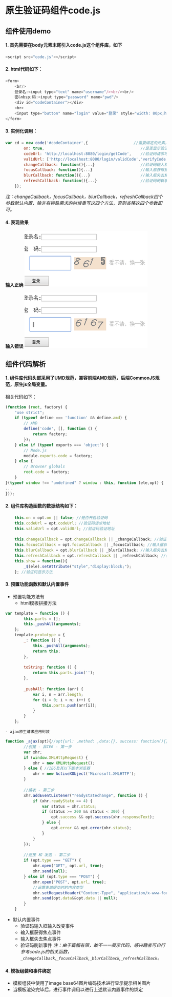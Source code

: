 # 原生验证码组件code.js
## 组件使用demo
#### 1. 首先需要在body元素末尾引入code.js这个组件库，如下
```js
<script src="code.js"></script>
```

#### 2. html代码如下：
```js
<form>
    <br/>
    登录名:<input type="text" name="username"/><br/><br/>
    密&nbsp;码:<input type="password" name="pwd"/>
    <div id="codeContainer"></div>
    <br>
    <input type="button" name="login" value="登录" style="width: 80px;height:30px;line-height: 30px;"/>
</form>
```

#### 3. 实例化调用：
```js
var cd = new code('#codeContainer',{                    //需要绑定的元素，符合xpath语法
        on: true,                                          //是否显示验证码组件，默认为false
        codeUrl: 'http://localhost:8080/login/getCode',    //验证码请求地址
        validUrl: ['http://localhost:8080/login/validCode','verifyCode','POST','flag'],  //[用户输入验证码验证地址，验证码上传到服务器提交的接口参数名，ajax提交方式，验证成功的判断字段]
        changeCallback: function(){...}                    //验证码输入框输入改变事件
        focusCallback: function(){...}                     //输入框获得焦点事件
        blurCallback: function(){...}                      //输入框失去焦点事件
        refreshCallback: function(){...}                   //验证码刷新事件
    });
```
*注：changeCallback，focusCallback，blurCallback，refreshCallback四个参数默认内置，除非有特殊需求的时候重写这四个方法，否则省略这四个参数即可。*

#### 4. 表现效果
 **输入正确**
	![正确输入效果](https://github.com/reamd/material/blob/master/codeJs/correct.gif)
    
 **输入错误**
	![错误输入效果](https://github.com/reamd/material/blob/master/codeJs/error.gif)  
    
## 组件代码解析
#### 1. 组件库代码头部采用了UMD规范，兼容前端AMD规范，后端CommonJS规范，原生js全局变量。
相关代码如下：
```js
(function (root, factory) {
    "use strict";
    if (typeof define === 'function' && define.amd) {
        // AMD
        define('code', [], function () {
            return factory;
        });
    } else if (typeof exports === 'object') {
        // Node.js
        module.exports.code = factory;
    } else {
        // Browser globals
        root.code = factory;
    }
}(typeof window !== "undefined" ? window : this, function (ele,opt) {
...
}));
```

#### 2. 组件库构造函数的数据结构如下：
```js
	this.on = opt.on || false; //是否开启验证码
    this.codeUrl = opt.codeUrl; //验证码请求地址
    this.validUrl = opt.validUrl; //验证码验证地址

    this.changeCallback = opt.changeCallback || _changeCallback; //验证码输入框输入改变事件
    this.focusCallback = opt.focusCallback || _focusCallback; //输入框获得焦点事件
    this.blurCallback = opt.blurCallback || _blurCallback; //输入框失去焦点事件
    this.refreshCallback = opt.refreshCallback || _refreshCallback; //验证码刷新事件
	this.show = function(){
        _$(ele).setAttribute("style","display:block;");
    }; //验证码显示方法
```

#### 3. 预置功能函数和默认内置事件
 - 预置功能方法有
	- html模板拼接方法
```js
var template = function () {
        this.parts = [];
        this._pushAll(arguments);
    };
    template.prototype = {
        _: function () {
            this._pushAll(arguments);
            return this;
        },

        toString: function () {
            return this.parts.join('');
        },

        _pushAll: function (arr) {
            var i, n = arr.length;
            for (i = 0; i < n; i++) {
                this.parts.push(arr[i]);
            }
        }
    };
```
	- ajax原生请求应用封装 
```js
function _ajax(opt){//opt{url: ,method: ,data:{}, success: function(){}, error: function(){}}
        //创建 - 非IE6 - 第一步
        var xhr;
        if (window.XMLHttpRequest) {
            xhr = new XMLHttpRequest();
        } else { //IE6及其以下版本浏览器
            xhr = new ActiveXObject('Microsoft.XMLHTTP');
        }

        //接收 - 第三步
        xhr.addEventListener("readystatechange", function () {
            if (xhr.readyState == 4) {
                var status = xhr.status;
                if (status >= 200 && status < 300) {
                    opt.success && opt.success(xhr.responseText);
                } else {
                    opt.error && opt.error(xhr.status);
                }
            }
        });

        //连接 和 发送 - 第二步
        if (opt.type === "GET") {
            xhr.open("GET", opt.url, true);
            xhr.send(null);
        } else if (opt.type === "POST") {
            xhr.open("POST", opt.url, true);
            //设置表单提交时的内容类型
            xhr.setRequestHeader("Content-Type", "application/x-www-form-urlencoded;charset=utf-8");
            xhr.send(opt.data&&opt.data || null);
        }
    }
```

 -  默认内置事件
	- 验证码输入框输入改变事件
	- 输入框获得焦点事件
	- 输入框失去焦点事件
	- 验证码刷新事件
*注：由于篇幅有限，故不一一展示代码，感兴趣者可自行参考code.js的相关函数，`_changeCallback`,`_focusCallback`,`_blurCallback`,`_refreshCallback`。*

#### 4. 模板组装和事件绑定
 - 模板组装中使用了image base64图片编码技术进行显示提示相关图片
 - 当模板渲染完毕后，进行事件调用以进行上述默认内置事件的绑定
